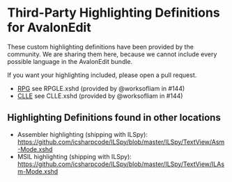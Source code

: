 Third-Party Highlighting Definitions for AvalonEdit
==================================================

These custom highlighting definitions have been provided by the community.
We are sharing them here, because we cannot include every possible language in the AvalonEdit bundle.

If you want your highlighting included, please open a pull request.

* [RPG](https://www.ibm.com/support/knowledgecenter/ssw_ibm_i_73/rbam6/rbam6clmain.htm) see RPGLE.xshd (provided by @worksofliam in #144)
* [CLLE](https://www.ibm.com/developerworks/ibmi/library/i-ibmi-rpg-support/index.html) see CLLE.xshd (provided by @worksofliam in #144)

Highlighting Definitions found in other locations
------------------------------------------------

* Assembler highlighting (shipping with ILSpy): https://github.com/icsharpcode/ILSpy/blob/master/ILSpy/TextView/Asm-Mode.xshd
* MSIL highlighting (shipping with ILSpy): https://github.com/icsharpcode/ILSpy/blob/master/ILSpy/TextView/ILAsm-Mode.xshd
